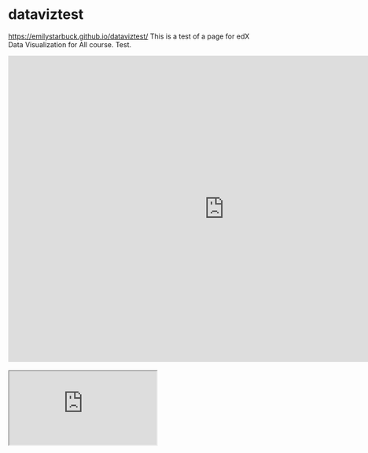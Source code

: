 # dataviztest
https://emilystarbuck.github.io/dataviztest/
This is a test of a page for edX Data Visualization for All course. Test.
<iframe width="877.3584905660377" height="623" seamless frameborder="0" scrolling="no" src="https://docs.google.com/spreadsheets/d/1H91y8jiF12BKutx6UFRw1XJSpsIeFk8zlp01BmQ8vIM/pubchart?oid=425207046&amp;format=interactive"></iframe><br><br>
<iframe src="https://emilystarbuck.github.io/highcharts-scatter-csv/"></iframe>
